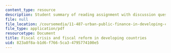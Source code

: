 ```yaml
---
content_type: resource
description: Student summary of reading assignment with discussion questions.
file: null
file_location: /coursemedia/11-487-urban-public-finance-in-developing-countries-fall-2004/823a8f8ab1d6f7665ca34795774100e5_sess22summary.pdf
file_type: application/pdf
resourcetype: Document
title: Fiscal crisis and fiscal reform in developing countries
uid: 823a8f8a-b1d6-f766-5ca3-4795774100e5
---
```


